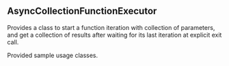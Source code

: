 ## AsyncCollectionFunctionExecutor

Provides a class to start a function iteration with collection of parameters, and get a collection of results after waiting for its last iteration at explicit exit call.

Provided sample usage classes.